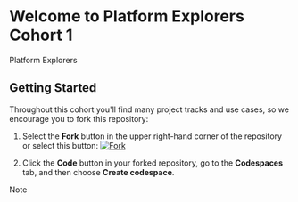 <h1> Welcome to Platform Explorers Cohort 1</h1>

<p>Platform Explorers</p>

## Getting Started
 
Throughout this cohort you'll find many project tracks and use cases, so we encourage you to fork this repository:
 
1. Select the **Fork** button in the upper right-hand corner of the repository or select this button:
   [![Fork](https://img.shields.io/badge/Fork-Repository-blue?style=flat-square)](https://github.com/microsoft/generative-ai-with-javascript/fork)
 
2. Click the **Code** button in your forked repository, go to the **Codespaces** tab, and then choose **Create codespace**. 


> [!NOTE]
>
> 
>
>  

